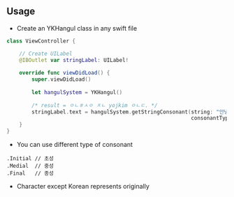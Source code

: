## Usage

* Create an YKHangul class in any swift file

```swift
class ViewController {

    // Create UILabel
    @IBOutlet var stringLabel: UILabel!
    
    override func viewDidLoad() {
        super.viewDidLoad()
        
        let hangulSystem = YKHangul()
        
        /* result = ㅇㄴㅎㅅㅇ ㅈㄴ yojkim ㅇㄴㄷ. */
        stringLabel.text = hangulSystem.getStringConsonant(string: "안녕하세요 저는 yojkim 입니다.",
                                                           consonantType: .Initial)
    }
}
```

* You can use different type of consonant

```
.Initial // 초성
.Medial  // 중성 
.Final   // 종성
```

* Character except Korean represents originally
